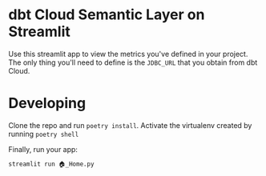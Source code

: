 # dbt Cloud Semantic Layer on Streamlit

Use this streamlit app to view the metrics you've defined in your project.  The only thing you'll need to define is the `JDBC_URL` that you obtain from dbt Cloud.

# Developing

Clone the repo and run `poetry install`.  Activate the virtualenv created by running `poetry shell`

Finally, run your app:

```bash
streamlit run 🏠_Home.py
```
